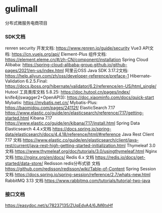 # gulimall
分布式微服务电商项目


### SDK文档
renren security 开发文档: https://www.renren.io/guide/security
Vue3 API文档: https://cn.vuejs.org/api/
Element-Plus 组件文档: https://element.eleme.cn/#/zh-CN/component/installation
Spring Cloud Alibaba:  https://spring-cloud-alibaba-group.github.io/github-pages/2021/en-us/index.html
阿里云OSS Java SDK 3.17.2文档: https://help.aliyun.com/zh/oss/developer-reference/preface-1
Hibernate-Validation 6.2.5.Final: https://docs.jboss.org/hibernate/validator/6.2/reference/en-US/html_single/
Hutool 工具类库文档 5.8.25: https://doc.hutool.cn/pages/index/
knife4j(swagger2+OpenAPI3): https://doc.xiaominfo.com/docs/quick-start
Mybatis: https://mybatis.net.cn/
Mybatis-Plus: https://baomidou.com/pages/24112f/
ElasticSearch 7.17 https://www.elastic.co/guide/en/elasticsearch/reference/7.17/getting-started.html
Kibana 7.17 https://www.elastic.co/guide/en/kibana/7.17/install.html
Spring Data Elasticsearch 4.4.x文档 https://docs.spring.io/spring-data/elasticsearch/docs/4.4.18/reference/html/#reference
Java Rest Client 7.17 文档 https://www.elastic.co/guide/en/elasticsearch/client/java-rest/current/java-rest-high-getting-started-initialization.html
Thymeleaf 3.0 文档 https://www.thymeleaf.org/doc/tutorials/3.0/usingthymeleaf.html
Nginx 文档 http://nginx.org/en/docs/
Redis 6.x 文档 https://redis.io/docs/get-started/data-store/
Redisson redis分布式锁 文档 https://github.com/redisson/redisson/wiki/Table-of-Content
Spring Session 文档 https://docs.spring.io/spring-session/reference/2.7/whats-new.html
RabbitMQ 3.13 文档 https://www.rabbitmq.com/tutorials/tutorial-two-java
### 接口文档
https://easydoc.net/s/78237135/ZUqEdvA4/6JM6txHf